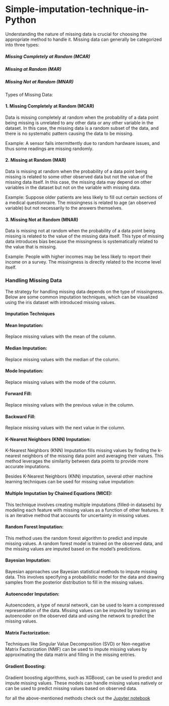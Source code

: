 # Simple-imputation-technique-in-Python

Understanding the nature of missing data is crucial for choosing the appropriate method to handle it. Missing data can generally be categorized into three types:

##### Missing Completely at Random (MCAR)
##### Missing at Random (MAR)
##### Missing Not at Random (MNAR)

Types of Missing Data:


#### 1. Missing Completely at Random (MCAR)
Data is missing completely at random when the probability of a data point being missing is unrelated to any other data or any other variable in the dataset. In this case, the missing data is a random subset of the data, and there is no systematic pattern causing the data to be missing.

Example: A sensor fails intermittently due to random hardware issues, and thus some readings are missing randomly.

#### 2. Missing at Random (MAR)
Data is missing at random when the probability of a data point being missing is related to some other observed data but not the value of the missing data itself. In this case, the missing data may depend on other variables in the dataset but not on the variable with missing data.

Example: Suppose older patients are less likely to fill out certain sections of a medical questionnaire. The missingness is related to age (an observed variable) but not necessarily to the answers themselves.
#### 3. Missing Not at Random (MNAR)
Data is missing not at random when the probability of a data point being missing is related to the value of the missing data itself. This type of missing data introduces bias because the missingness is systematically related to the value that is missing.

Example: People with higher incomes may be less likely to report their income on a survey. The missingness is directly related to the income level itself.

### Handling Missing Data
The strategy for handling missing data depends on the type of missingness. Below are some common imputation techniques, which can be visualized using the iris dataset with introduced missing values.

#### Imputation Techniques

#### Mean Imputation:

Replace missing values with the mean of the column.

#### Median Imputation: 

Replace missing values with the median of the column.

#### Mode Imputation: 

Replace missing values with the mode of the column.



#### Forward Fill:

Replace missing values with the previous value in the column.



#### Backward Fill:

Replace missing values with the next value in the column.



#### K-Nearest Neighbors (KNN) Imputation:

K-Nearest Neighbors (KNN) Imputation fills missing values by finding the k-nearest neighbors of the missing data point and averaging their values. This method leverages the similarity between data points to provide more accurate imputations.

Besides K-Nearest Neighbors (KNN) imputation, several other machine learning techniques can be used for missing value imputation:

#### Multiple Imputation by Chained Equations (MICE): 
This technique involves creating multiple imputations (filled-in datasets) by modeling each feature with missing values as a function of other features. It is an iterative method that accounts for uncertainty in missing values.

#### Random Forest Imputation: 
This method uses the random forest algorithm to predict and impute missing values. A random forest model is trained on the observed data, and the missing values are imputed based on the model’s predictions.

#### Bayesian Imputation:
Bayesian approaches use Bayesian statistical methods to impute missing data. This involves specifying a probabilistic model for the data and drawing samples from the posterior distribution to fill in the missing values.

#### Autoencoder Imputation: 
Autoencoders, a type of neural network, can be used to learn a compressed representation of the data. Missing values can be imputed by training an autoencoder on the observed data and using the network to predict the missing values.

#### Matrix Factorization:
Techniques like Singular Value Decomposition (SVD) or Non-negative Matrix Factorization (NMF) can be used to impute missing values by approximating the data matrix and filling in the missing entries.

#### Gradient Boosting:
Gradient boosting algorithms, such as XGBoost, can be used to predict and impute missing values. These models can handle missing values natively or can be used to predict missing values based on observed data.

for all the above-mentioned methods check out the [Jupyter notebook]()

